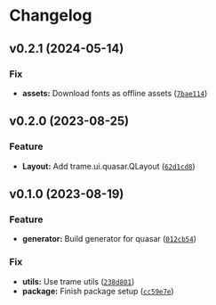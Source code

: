 # Changelog

<!--next-version-placeholder-->

## v0.2.1 (2024-05-14)

### Fix

* **assets:** Download fonts as offline assets ([`7bae114`](https://github.com/Kitware/trame-quasar/commit/7bae114feb4f6aef764d6228d065c830f3fc97d6))

## v0.2.0 (2023-08-25)

### Feature

* **Layout:** Add trame.ui.quasar.QLayout ([`62d1cd8`](https://github.com/Kitware/trame-quasar/commit/62d1cd890d9ba7878958631f81d1fa6edf76e00d))

## v0.1.0 (2023-08-19)

### Feature

* **generator:** Build generator for quasar ([`012cb54`](https://github.com/Kitware/trame-quasar/commit/012cb54bea1650335c330a90e075353b2820f682))

### Fix

* **utils:** Use trame utils ([`238d801`](https://github.com/Kitware/trame-quasar/commit/238d8016eb75caf54d7393d44b9115013c6dbd8c))
* **package:** Finish package setup ([`cc59e7e`](https://github.com/Kitware/trame-quasar/commit/cc59e7e0ae3e54ea3ce89e83e977020cf776b568))
